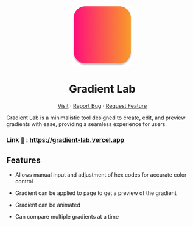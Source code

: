 <div
  class="container"
  align="center"
>
 <img src="build/icon2.png"/>

# Gradient Lab

  <p align="center">
    <a href="https://gradient-lab.vercel.app">Visit</a>
    &middot;
    <a href="https://github.com/sagarkemble/gradient-lab/issues/new?template=bug_report.md">Report Bug</a>
    &middot;
    <a href="https://github.com/sagarkemble/gradient-lab/issues/new?template=feature_request.md">Request Feature</a>
  </p>
</div>

Gradient Lab is a minimalistic tool designed to create, edit, and preview gradients with ease, providing a seamless experience for users.

### Link <span style="font-size: 1rem; vertical-align: middle;">🔗</span> : https://gradient-lab.vercel.app

## Features

- Allows manual input and adjustment of hex codes for accurate color control

- Gradient can be applied to page to get a preview of the gradient

- Gradient can be animated

- Can compare multiple gradients at a time
